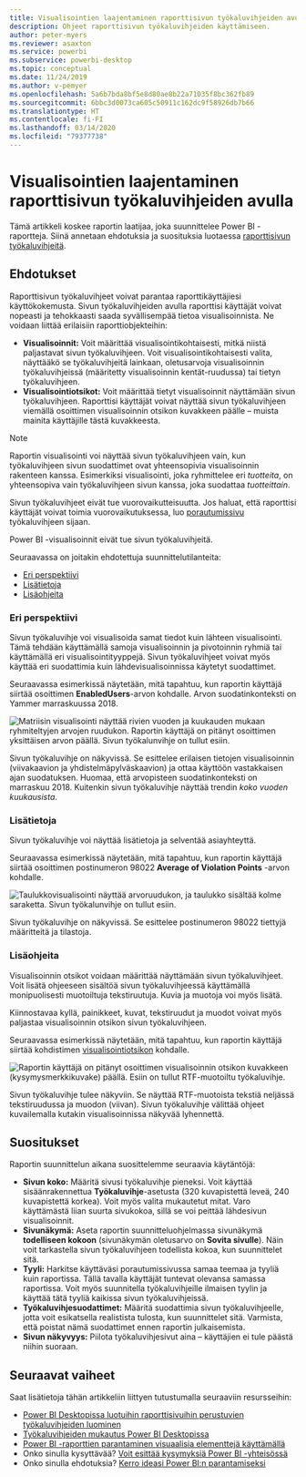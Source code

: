 ```yaml
---
title: Visualisointien laajentaminen raporttisivun työkaluvihjeiden avulla
description: Ohjeet raporttisivun työkaluvihjeiden käyttämiseen.
author: peter-myers
ms.reviewer: asaxton
ms.service: powerbi
ms.subservice: powerbi-desktop
ms.topic: conceptual
ms.date: 11/24/2019
ms.author: v-pemyer
ms.openlocfilehash: 5a6b7bda8bf5e8d80ae8b22a71035f8bc362fb89
ms.sourcegitcommit: 6bbc3d0073ca605c50911c162dc9f58926db7b66
ms.translationtype: HT
ms.contentlocale: fi-FI
ms.lasthandoff: 03/14/2020
ms.locfileid: "79377738"
---
```

# <a name="extend-visuals-with-report-page-tooltips"></a>Visualisointien laajentaminen raporttisivun työkaluvihjeiden avulla

Tämä artikkeli koskee raportin laatijaa, joka suunnittelee Power BI -raportteja. Siinä annetaan ehdotuksia ja suosituksia luotaessa [raporttisivun työkaluvihjeitä](../desktop-tooltips.md).

## <a name="suggestions"></a>Ehdotukset

Raporttisivun työkaluvihjeet voivat parantaa raporttikäyttäjiesi käyttökokemusta. Sivun työkaluvihjeiden avulla raporttisi käyttäjät voivat nopeasti ja tehokkaasti saada syvällisempää tietoa visualisoinnista. Ne voidaan liittää erilaisiin raporttiobjekteihin:

- **Visualisoinnit:** Voit määrittää visualisointikohtaisesti, mitkä niistä paljastavat sivun työkaluvihjeen. Voit visualisointikohtaisesti valita, näyttääkö se työkaluvihjeitä lainkaan, oletusarvoja visualisoinnin työkaluvihjeissä (määritetty visualisoinnin kentät-ruudussa) tai tietyn työkaluvihjeen.
- **Visualisointiotsikot:** Voit määrittää tietyt visualisoinnit näyttämään sivun työkaluvihjeen. Raporttisi käyttäjät voivat näyttää sivun työkaluvihjeen viemällä osoittimen visualisoinnin otsikon kuvakkeen päälle – muista mainita käyttäjille tästä kuvakkeesta.

> [!NOTE]
> Raportin visualisointi voi näyttää sivun työkaluvihjeen vain, kun työkaluvihjeen sivun suodattimet ovat yhteensopivia visualisoinnin rakenteen kanssa. Esimerkiksi visualisointi, joka ryhmittelee eri _tuotteita_, on yhteensopiva vain työkaluvihjeen sivun kanssa, joka suodattaa _tuotteittain_.
>
> Sivun työkaluvihjeet eivät tue vuorovaikutteisuutta. Jos haluat, että raporttisi käyttäjät voivat toimia vuorovaikutuksessa, luo [porautumissivu](../desktop-drillthrough.md) työkaluvihjeen sijaan.
>
> Power BI -visualisoinnit eivät tue sivun työkaluvihjeitä.

Seuraavassa on joitakin ehdotettuja suunnittelutilanteita:

- [Eri perspektiivi](#different-perspective)
- [Lisätietoja](#add-detail)
- [Lisäohjeita](#add-help)

### <a name="different-perspective"></a>Eri perspektiivi

Sivun työkaluvihje voi visualisoida samat tiedot kuin lähteen visualisointi. Tämä tehdään käyttämällä samoja visualisoinnin ja pivotoinnin ryhmiä tai käyttämällä eri visualisointityyppejä. Sivun työkaluvihjeet voivat myös käyttää eri suodattimia kuin lähdevisualisoinnissa käytetyt suodattimet.

Seuraavassa esimerkissä näytetään, mitä tapahtuu, kun raportin käyttäjä siirtää osoittimen **EnabledUsers**-arvon kohdalle. Arvon suodatinkonteksti on Yammer marraskuussa 2018.

![Matriisin visualisointi näyttää rivien vuoden ja kuukauden mukaan ryhmiteltyjen arvojen ruudukon. Raportin käyttäjä on pitänyt osoittimen yksittäisen arvon päällä. Sivun työkalunvihje on tullut esiin.](media/report-page-tooltips/suggestion-different-perspective.png)

Sivun työkaluvihje on näkyvissä. Se esittelee erilaisen tietojen visualisoinnin (viivakaavion ja yhdistelmäpylväskaavion) ja ottaa käyttöön vastakkaisen ajan suodatuksen. Huomaa, että arvopisteen suodatinkonteksti on marraskuu 2018. Kuitenkin sivun työkaluvihje näyttää trendin _koko vuoden kuukausista_.

### <a name="add-detail"></a>Lisätietoja

Sivun työkaluvihje voi näyttää lisätietoja ja selventää asiayhteyttä.

Seuraavassa esimerkissä näytetään, mitä tapahtuu, kun raportin käyttäjä siirtää osoittimen postinumeron 98022 **Average of Violation Points** -arvon kohdalle.

![Taulukkovisualisointi näyttää arvoruudukon, ja taulukko sisältää kolme saraketta. Sivun työkalunvihje on tullut esiin.](media/report-page-tooltips/suggestion-add-details.png)

Sivun työkaluvihje on näkyvissä. Se esittelee postinumeron 98022 tiettyjä määritteitä ja tilastoja.

### <a name="add-help"></a>Lisäohjeita

Visualisoinnin otsikot voidaan määrittää näyttämään sivun työkaluvihjeet. Voit lisätä ohjeeseen sisältöä sivun työkaluvihjeessä käyttämällä monipuolisesti muotoiltuja tekstiruutuja. Kuvia ja muotoja voi myös lisätä.

Kiinnostavaa kyllä, painikkeet, kuvat, tekstiruudut ja muodot voivat myös paljastaa visualisoinnin otsikon sivun työkaluvihjeen.

Seuraavassa esimerkissä näytetään, mitä tapahtuu, kun raportin käyttäjä siirtää kohdistimen [visualisointiotsikon](../desktop-visual-elements-for-reports.md) kohdalle.

![Raportin käyttäjä on pitänyt osoittimen visualisoinnin otsikon kuvakkeen (kysymysmerkkikuvake) päällä. Esiin on tullut RTF-muotoiltu työkaluvihje.](media/report-page-tooltips/suggestion-add-help.png)

Sivun työkaluvihje tulee näkyviin. Se näyttää RTF-muotoista tekstiä neljässä tekstiruudussa ja muodon (viivan). Sivun työkaluvihje välittää ohjeet kuvailemalla kutakin visualisoinnissa näkyvää lyhennettä.

## <a name="recommendations"></a>Suositukset

Raportin suunnittelun aikana suosittelemme seuraavia käytäntöjä:

- **Sivun koko:** Määritä sivusi työkaluvihje pieneksi. Voit käyttää sisäänrakennettua **Työkaluvihje**-asetusta (320 kuvapistettä leveä, 240 kuvapistettä korkea). Voit myös valita mukautetut mitat. Varo käyttämästä liian suurta sivukokoa, sillä se voi peittää lähdesivun visualisoinnit.
- **Sivunäkymä:** Aseta raportin suunnitteluohjelmassa sivunäkymä **todelliseen kokoon** (sivunäkymän oletusarvo on **Sovita sivulle**). Näin voit tarkastella sivun työkaluvihjeen todellista kokoa, kun suunnittelet sitä.
- **Tyyli:** Harkitse käyttäväsi porautumissivussa samaa teemaa ja tyyliä kuin raportissa. Tällä tavalla käyttäjät tuntevat olevansa samassa raportissa. Voit myös suunnitella työkaluvihjeille ilmaisen tyylin ja käyttää tätä tyyliä kaikissa sivun työkaluvihjeissä.
- **Työkaluvihjesuodattimet:** Määritä suodattimia sivun työkaluvihjeelle, jotta voit esikatsella realistista tulosta, kun suunnittelet sitä. Varmista, että poistat nämä suodattimet ennen raportin julkaisemista.
- **Sivun näkyvyys:** Piilota työkaluvihjesivut aina – käyttäjien ei tule päästä niihin suoraan.

## <a name="next-steps"></a>Seuraavat vaiheet

Saat lisätietoja tähän artikkeliin liittyen tutustumalla seuraaviin resursseihin:

- [Power BI Desktopissa luotuihin raporttisivuihin perustuvien työkaluvihjeiden luominen](../desktop-tooltips.md)
- [Työkaluvihjeiden mukautus Power BI Desktopissa](../desktop-custom-tooltips.md)
- [Power BI -raporttien parantaminen visuaalisia elementtejä käyttämällä](../desktop-visual-elements-for-reports.md)
- Onko sinulla kysyttävää? [Voit esittää kysymyksiä Power BI -yhteisössä](https://community.powerbi.com/)
- Onko sinulla ehdotuksia? [Kerro ideasi Power BI:n parantamiseksi](https://ideas.powerbi.com/)
